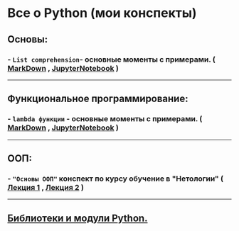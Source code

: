 # Все о Python (мои конспекты)
## Основы:
### - `List comprehension`- основные моменты с примерами.  ( [MarkDown](/study_materials/Python/List_comprehension.md) , [JupyterNotebook](/study_materials/Python/List_comprehension.ipynb) )

***
## Функциональное программирование:
### - `lambda функции` - основные моменты с примерами.  ( [MarkDown](/study_materials/Python/lambda.md) , [JupyterNotebook](/study_materials/Python/lambda.ipynb) )

***
## ООП:
### - `"Основы ООП"` конспект по курсу обучение в "Нетологии" ( [Лекция 1](/study_materials/Python/Netology/(OOP)_and_API/OOP_Lesson_1_my_precis.ipynb) , [Лекция 2](/study_materials/Python/Netology/(OOP)_and_API/OOP_Lesson_2_my_precis.ipynb) )

***
## [Библиотеки и модули Python.](/study_materials/Python/Moduls_and_libraries/moduls_and_libraries.md)
